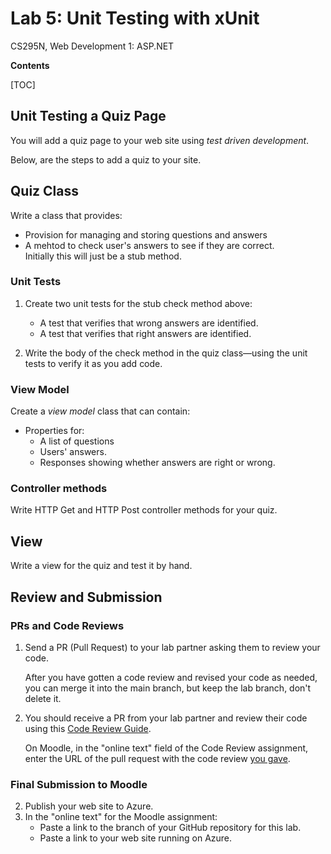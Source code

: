 # Lab 5: Unit Testing with xUnit 
 CS295N, Web Development 1: ASP.NET

**Contents**

[TOC]

## Unit Testing a Quiz Page

You will add a quiz page to your web site using *test driven development*.

Below, are the steps to add a quiz to your site.

## Quiz Class

Write a class that provides:

- Provision for managing and storing questions and answers
- A mehtod to check user's answers to see if they are correct.  
  Initially this will just be a stub method.

### Unit Tests

1. Create two unit tests for the stub check method above:
   - A test that verifies that wrong answers are identified.
   - A test that verifies that right answers are identified.

2. Write the body of the check method in the quiz class&mdash;using the unit tests to verify it as you add code.

### View Model

Create a *view model* class that can contain:

- Properties for:
  - A list of questions
  - Users' answers.
  - Responses showing whether answers are right or wrong.

### Controller methods

Write HTTP Get and HTTP Post controller methods for your quiz.

## View

Write a view for the quiz and test it by hand.



## Review and Submission

### PRs and Code Reviews

1. Send a PR (Pull Request) to your lab partner asking them to review your code. 

   After you have gotten a code review and revised your code as needed, you can merge it into the main branch, but keep the lab branch, don't delete it.

2. You should receive a PR from your lab partner and review their code using this [Code Review Guide](../CodeReviewGuide.html).

   On Moodle, in the "online text" field of the Code Review assignment, enter the URL of the pull request with the code review <u>you gave</u>.

### Final Submission to Moodle

2.  Publish your web site to Azure.
3.  In the "online text" for the Moodle assignment:
    - Paste a link to the branch of your GitHub repository for this lab.
    - Paste a link to your web site running on Azure.
